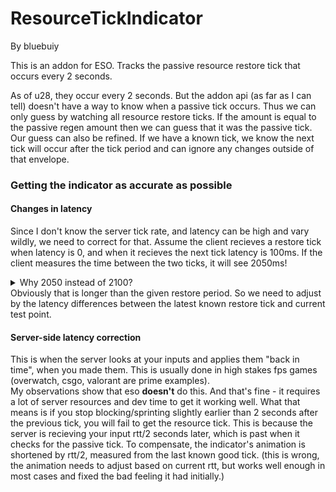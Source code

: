 # ResourceTickIndicator
By bluebuiy

This is an addon for ESO.
Tracks the passive resource restore tick that occurs every 2 seconds.

As of u28, they occur every 2 seconds. But the addon api (as far as I can tell) doesn't have a way to know when a passive tick occurs.  Thus we can only guess by watching all resource restore ticks.  If the amount is equal to the passive regen amount then we can guess that it was the passive tick.  Our guess can also be refined.  If we have a known tick, we know the next tick will occur after the tick period and can ignore any changes outside of that envelope.

### Getting the indicator as accurate as possible

#### Changes in latency
Since I don't know the server tick rate, and latency can be high and vary wildly, we need to correct for that. Assume the client recieves a restore tick when latency is 0, and when it recieves the next tick latency is 100ms.  If the client measures the time between the two ticks, it will see 2050ms! 
<details>
<summary>Why 2050 instead of 2100?</summary>Assume one-way trip time both ways is half the round trip time aka latency aka ping.  Since the server is telling us what happens data only flows one way, and we don't "care" about the time to send data from client to server. But it's impossible to measure one way trip time, so we can only guess that it's half the rtt.  That does add a bit of a wrinkle since we know that the one-way trip time will differ client-server vs server-client.  I deal with that by expanding the envelope a bit.  I think that's ok since it's likely the client doesn't get updates that often.

In this example, the math would be 0/2 + 100/2 = 50ms aditional time in the interval caused by changes to latency.
</details>
Obviously that is longer than the given restore period.  So we need to adjust by the latency differences between the latest known restore tick and current test point.

#### Server-side latency correction
This is when the server looks at your inputs and applies them "back in time", when you made them.  This is usually done in high stakes fps games (overwatch, csgo, valorant are prime examples).  
My observations show that eso **doesn't** do this. And that's fine - it requires a lot of server resources and dev time to get it working well.
What that means is if you stop blocking/sprinting slightly earlier than 2 seconds after the previous tick, you will fail to get the resource tick. This is because the server is recieving your input rtt/2 seconds later, which is past when it checks for the passive tick.  To compensate, the indicator's animation is shortened by rtt/2, measured from the last known good tick. (this is wrong, the animation needs to adjust based on current rtt, but works well enough in most cases and fixed the bad feeling it had initially.)


